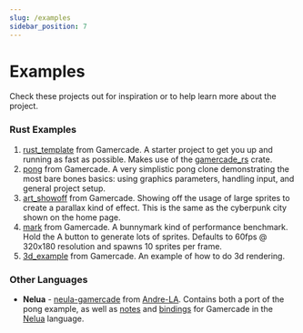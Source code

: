 ```yaml
---
slug: /examples
sidebar_position: 7
---
```


# Examples

Check these projects out for inspiration or to help learn more about the project.

### Rust Examples

1. [rust_template](https://github.com/gamercade-io/rust_template) from Gamercade. A starter project to get you up and running as fast as possible. Makes use of the [gamercade_rs](https://crates.io/crates/gamercade_rs) crate.
1. [pong](https://github.com/gamercade-io/gc_pong) from Gamercade. A very simplistic pong clone demonstrating the most bare bones basics: using graphics parameters, handling input, and general project setup.
1. [art_showoff](https://github.com/gamercade-io/gc_art_showoff) from Gamercade. Showing off the usage of large sprites to create a parallax kind of effect. This is the same as the cyberpunk city shown on the home page.
1. [mark](https://github.com/gamercade-io/gc_mark) from Gamercade. A bunnymark kind of performance benchmark. Hold the A button to generate lots of sprites. Defaults to 60fps @ 320x180 resolution and spawns 10 sprites per frame.
1. [3d_example](https://github.com/gamercade-io/3d_example) from Gamercade. An example of how to do 3d rendering.

### Other Languages

- **Nelua** - [neula-gamercade](https://codeberg.org/Andre-LA/nelua-gamercade) from [Andre-LA](https://codeberg.org/Andre-LA). Contains both a port of the pong example, as well as [notes](https://codeberg.org/Andre-LA/nelua-gamercade/src/branch/main/README.md) and [bindings](https://codeberg.org/Andre-LA/nelua-gamercade/src/branch/main/gamercade.nelua) for Gamercade in the [Nelua](https://nelua.io/) language.
